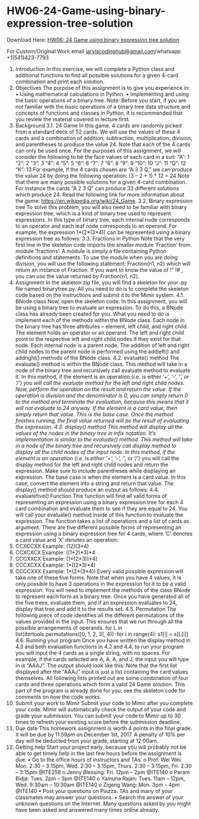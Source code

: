 # HW06-24-Game-using-binary-expression-tree-solution

Download Here: [HW06: 24 Game using binary expression tree solution](https://jarviscodinghub.com/assignment/hw06-24-game-using-binary-expression-tree-solution-2/)

For Custom/Original Work email jarviscodinghub@gmail.com/whatsapp +1(541)423-7793

1. Introduction
In this exercise, we will complete a Python class and additional functions to find all possible
solutions for a given 4-card combination and print each solution.
2. Objectives
The purpose of this assignment is to give you experience in:
• Using mathematical calculations in Python.
• Implementing and using the basic operations of a binary tree.
Note: Before you start, if you are not familiar with the basic operations of a binary tree data structure
and concepts of functions and classes in Python, it is recommended that you review the material covered
in lecture first.
3. Background
3.1. 24 Game
In this game, 4 cards are randomly picked from a standard deck of 52 cards. We will use the
values of these 4 cards and a combination of addition, subtraction, multiplication, division, and
parentheses to produce the value 24. Note that each of the 4 cards can only be used once.
For the purposes of this assignment, we will consider the following to be the face values of each
card in a suit:
“A”: 1
“2”: 2
“3”: 3
“4”: 4
“5”: 5
“6”: 6
“7”: 7
“8”: 8
“9”: 9
“10”: 10
“J”: 11
“Q”: 12
“K”: 13
For example, if the 4 cards chosen are “A 2 3 Q,” we can produce the value 24 by doing the
following operation:
(3 – 2 + 1) * 12 = 24
Note that there are many possible solutions for a given 4-card combination. For instance the
cards “A 2 3 Q” can produce 33 different solutions which produce 24. Read the following link
for more information about the game: https://en.wikipedia.org/wiki/24_Game.
3.2. Binary expression tree
To solve this problem, you will also need to be familiar with binary expression tree, which is a
kind of binary tree used to represent expressions. In this type of binary tree, each internal node
corresponds to an operator and each leaf node corresponds to an operand.
For example, the expression 1*(2*(3*4)) can be represented using a binary expression tree as
follows:
3.3. Fractions in Python
Note that the very first line in the skeleton code imports the smaller module ‘Fraction’ from
module ‘fractions’. A module is simply a file containing Python definitions and statements.
To use the module when you are doing division, you will use the following statement:
Fraction(n1, n2)
which will return an instance of Fraction. If you want to know the value of !”
!#
, you can use the
value returned by Fraction(n1, n2).
4. Assignment
In the skeleton zip file, you will find a skeleton for your .py file named binarytree.py. All you
need to do is to complete the skeleton code based on the instructions and submit it to the
Mimir system.
4.1. BNode class
Now, open the skeleton code. In this assignment, you will be using a binary tree to evaluate an
expression. To do this, a BNode class has already been created for you. What you need to do is
implement each of the methods within the BNode class.
Each node in the binary tree has three attributes – element, left child, and right child. The
element holds an operator or an operand. The left and right child point to the respective left
and right child nodes if they exist for that node. Each internal node is a parent node. The
addition of left and right child nodes to the parent node is performed using the addleft() and
addright() methods of the BNode class.
4.2. evaluate() method
The evaluate() method is within the BNode class. This method will take in a node of the binary
tree and recursively call evaluate method to evaluate it.
In this method, if the element is an operation (i.e. is either ‘+’, ‘-‘, ‘*’, or ‘/’) you will call the
evaluate method for the left and right child nodes. Now, perform the operation on the result
and return the value. If the operation is division and the denominator is 0, you can simply
return 0 to the method and terminate the evaluation, because this means that it will not
evaluate to 24 anyway.
If the element is a card value, then simply return that value. This is the base case.
Once the method finishes running, the final value returned will be the result of evaluating the
expression.
4.3. display() method
This method will display all the values of the nodes in the binary tree in infix notation. It’s
implementation is similar to the evaluate() method. This method will take in a node of the
binary tree and recursively call display method to display all the child nodes of the input node.
In this method, if the element is an operation (i.e. is either ‘+’, ‘-‘, ‘*’, or ‘/’) you will call the
display method for the left and right child nodes and return the expression. Make sure to
include parentheses while displaying an expression.
The base case is when the element is a card value. In this case, convert the element into a string
and return that value.
The display() method should produce an output as follows:
4.4. evaluatefive() Function
This function will find all valid forms of representing an expression using a binary expression
tree for each 4 card combination and evaluate them to see if they are equal to 24. You will call
your evaluate() method inside of this function to evaluate the expression. The function takes a
list of operations and a list of cards as argument.
There are five different possible forms of representing an expression using a binary expression
tree for 4 cards, where ‘C’ denotes a card value and ‘X’ denotes an operation:
1. CCXCCXX
Example: (1*2)*(3*4)
2. CCXCXCX
Example: ((1*2)*3)*4
3. CCCXXCX
Example: (1*(2*3))*4)
4. CCCXCXX
Example: 1*((2*3)*4)
5. CCCCXXX
Example: 1*(2*(3*4))
Every valid possible expression will take one of these five forms. Note that when you have 4
values, it is only possible to have 3 operations in the expression for it to be a valid expression.
You will need to implement the methods of the class BNode to represent each form as a binary
tree. Once you have generated all of the five trees, evaluate them, and if an expression
evaluates to 24, display that tree and add it to the results set.
4.5. Permutation
The following piece of code identifies all the different permutations of the values provided in
the input. This ensures that we run through all the possible arrangements of operands.
for L in list(itertools.permutations([0, 1, 2, 3], 4)):
for i in range(4):
s1[i] = s[L[i]]
4.6. Running your program
Once you have written the display method in 4.3 and both evaluation functions in 4.2 and 4.4,
to run your program you will input the 4 cards as a single string, with no spaces. For example, if
the cards selected are A, A, A, and J, the input you will type in is “AAAJ”.
The output should look like this:
Note that the first list displayed after the “AAAJ” input is just a list containing the card values
themselves. All following lists printed out are some combination of four cards and three
operations which form a valid 24 Game solution.
This part of the program is already done for you; see the skeleton code for comments on how
the code works.
5. Submit your work to Mimir
Submit your code to Mimir after you complete your code. Mimir will automatically check the
output of your code and grade your submission. You can submit your code to Mimir up to 30
times to refresh your existing score before the submission deadline.
6. Due date
This homework assignment is worth 4 points in the final grade. It will be due by 11:59pm on
December 1st, 2017. A penalty of 10% per day will be deducted from your grade, starting at
12:00am.
7. Getting help
Start your project early, because you will probably not be able to get timely help in the last few
hours before the assignment is due.
• Go to the office hours of instructors and TAs.
o Prof. Wei Wei: Mon. 2:30 – 3:15pm, Wed. 2:30 – 3:15pm, Thurs. 2:30 – 3:15pm,
Fri. 2:30 – 3:15pm @ITE258
o Jenny Blessing: Fri. 12pm – 2pm @ITE140
o Param Bidja: Tues. 2pm – 3pm @ITE140
o Yamuna Rajan: Tues. 11am – 12pm, Wed. 9:30am – 10:30am @ITE140
o Zigeng Wang: Mon. 3pm – 4pm @ITE140
• Post your questions on Piazza. TAs and many of your classmates may answer your
questions.
• Search the answer of your unknown questions on the Internet. Many questions asked by
you might have been asked and answered many times online already.
